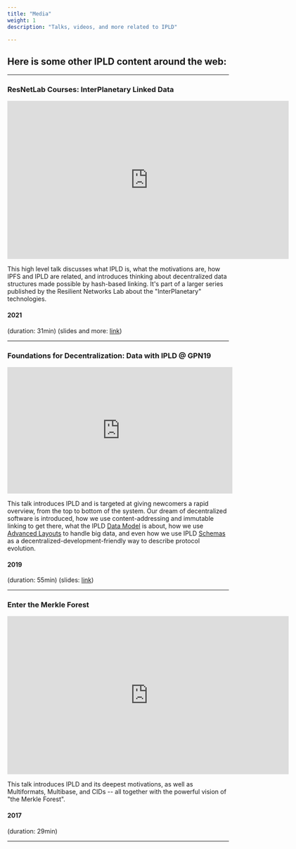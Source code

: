 ```yaml
---
title: "Media"
weight: 1
description: "Talks, videos, and more related to IPLD"

---
```


## Here is some other IPLD content around the web:

---

### ResNetLab Courses: InterPlanetary Linked Data

<iframe width="640" height="360" src="https://www.youtube.com/embed/Sgf6j_mCdjI" title="YouTube video player" frameborder="0" allow="accelerometer; autoplay; clipboard-write; encrypted-media; gyroscope; picture-in-picture" allowfullscreen></iframe>

This high level talk discusses what IPLD is, what the motivations are,
how IPFS and IPLD are related,
and introduces thinking about decentralized data structures made possible by hash-based linking.
It's part of a larger series published by the Resilient Networks Lab about the "InterPlanetary" technologies.

#### 2021

(duration: 31min)
(slides and more: [link](https://research.protocol.ai/tutorials/resnetlab-on-tour/ipld/))

---

### Foundations for Decentralization: Data with IPLD @ GPN19

<iframe width="512" height="288" src="https://media.ccc.de/v/gpn19-105-foundations-for-decentralization-data-with-ipld/oembed" frameborder="0" allowfullscreen></iframe>

This talk introduces IPLD and is targeted at giving newcomers a rapid overview, from the top to bottom of the system.
Our dream of decentralized software is introduced, how we use content-addressing and immutable linking to get there,
what the IPLD [Data Model](/docs/data-model/) is about, how we use [Advanced Layouts](/docs/advanced-data-layouts/) to handle big data,
and even how we use IPLD [Schemas](/docs/schemas/) as a decentralized-development-friendly way to describe protocol evolution.

#### 2019

(duration: 55min)
(slides: [link](https://slides.com/warpfork/ipld-gpn-2019/))

---

### Enter the Merkle Forest

<iframe width="640" height="360" src="https://www.youtube.com/embed/Bqs_LzBjQyk" title="YouTube video player" frameborder="0" allow="accelerometer; autoplay; clipboard-write; encrypted-media; gyroscope; picture-in-picture" allowfullscreen></iframe>

This talk introduces IPLD and its deepest motivations, as well as Multiformats, Multibase, and CIDs --
all together with the powerful vision of "the Merkle Forest".

#### 2017

(duration: 29min)

---
